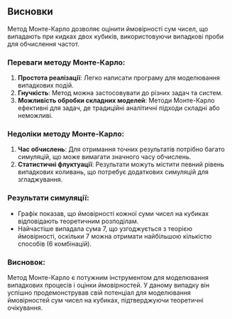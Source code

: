 ## Висновки

Метод Монте-Карло дозволяє оцінити ймовірності сум чисел, що випадають при кидках двох кубиків, використовуючи випадкові проби для обчислення частот. 

### Переваги методу Монте-Карло:
1. **Простота реалізації**: Легко написати програму для моделювання випадкових подій.
2. **Гнучкість**: Метод можна застосовувати до різних задач та систем.
3. **Можливість обробки складних моделей**: Методи Монте-Карло ефективні для задач, де традиційні аналітичні підходи складні або неможливі.

### Недоліки методу Монте-Карло:
1. **Час обчислень**: Для отримання точних результатів потрібно багато симуляцій, що може вимагати значного часу обчислень.
2. **Статистичні флуктуації**: Результати можуть містити певний рівень випадкових коливань, що потребує додаткових симуляцій для згладжування.

### Результати симуляції:
- Графік показав, що ймовірності кожної суми чисел на кубиках відповідають теоретичним розподілам.
- Найчастіше випадала сума 7, що узгоджується з теорією ймовірності, оскільки 7 можна отримати найбільшою кількістю способів (6 комбінацій).

### Висновок:
Метод Монте-Карло є потужним інструментом для моделювання випадкових процесів і оцінки ймовірностей. У даному випадку він успішно продемонстрував свій потенціал для моделювання ймовірностей сум чисел на кубиках, підтверджуючи теоретичні очікування.
